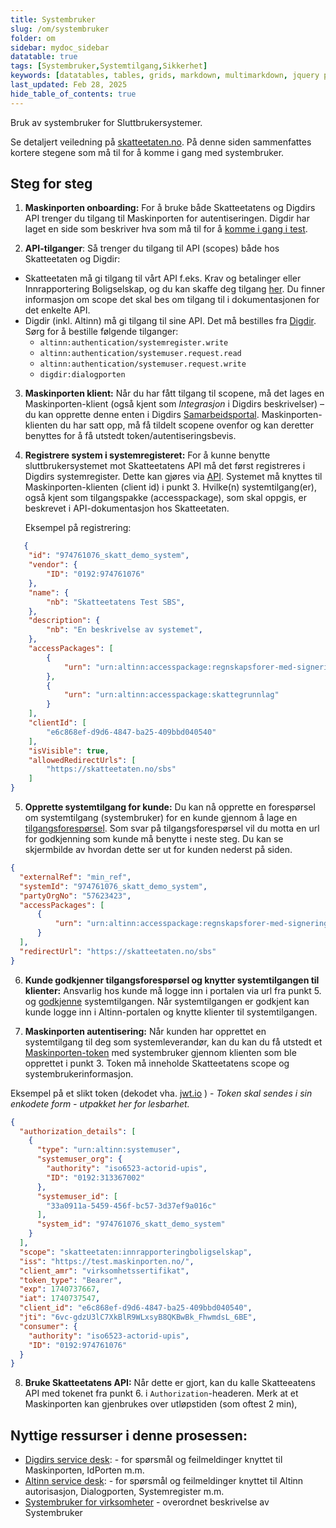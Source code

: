 ```yaml
---
title: Systembruker
slug: /om/systembruker
folder: om
sidebar: mydoc_sidebar
datatable: true
tags: [Systembruker,Systemtilgang,Sikkerhet]
keywords: [datatables, tables, grids, markdown, multimarkdown, jquery plugins]
last_updated: Feb 28, 2025
hide_table_of_contents: true
---
```

<Summary> Bruk av systembruker for Sluttbrukersystemer.</Summary>

Se detaljert veiledning på [skatteetaten.no](https://www.skatteetaten.no/samarbeidspartnere/reetablering-altinn/systemleverandor/oppkobling/).
På denne siden sammenfattes kortere stegene som må til for å komme i gang med systembruker. 


## Steg for steg

1.	**Maskinporten onboarding:** For å bruke både Skatteetatens og Digdirs API trenger du tilgang til Maskinporten for autentiseringen. Digdir har laget en side som beskriver hva som må til for å [komme i gang i test](https://samarbeid.digdir.no/altinn/kom-i-gang-i-testmiljoet-tt02/2868).

2.	**API-tilganger**: Så trenger du tilgang til API (scopes) både hos Skatteetaten og Digdir: 
  * Skatteetaten må gi tilgang til vårt API f.eks. Krav og betalinger eller Innrapportering Boligselskap, og du kan skaffe deg tilgang [her](../komigang.md). Du finner informasjon om scope det skal bes om tilgang til i dokumentasjonen for det enkelte API.
  *	Digdir (inkl. Altinn) må gi tilgang til sine API. Det må bestilles fra [Digdir](https://forms.office.com/Pages/ResponsePage.aspx?id=D1aOAK8I7EygVrNUR1A5kcdP2Xp78HZOttvolvmHfSJUOFFBMThaOTI1UlVEVU9VM0FaTVZLMzg0Vi4u). Sørg for å bestille følgende tilganger:
      -	`altinn:authentication/systemregister.write`
      -	`altinn:authentication/systemuser.request.read`
      -	`altinn:authentication/systemuser.request.write`
  	   - `digdir:dialogporten`

3.	**Maskinporten klient:** Når du har fått tilgang til scopene, må det lages en Maskinporten-klient (også kjent som *Integrasjon* i Digdirs beskrivelser) – du kan opprette denne enten i Digdirs [Samarbeidsportal](https://sjolvbetjening.test.samarbeid.digdir.no/auth/login). Maskinporten-klienten du har satt opp, må få tildelt scopene ovenfor og kan deretter benyttes for å få utstedt token/autentiseringsbevis.

4.	**Registrere system i systemregisteret:** For å kunne benytte sluttbrukersystemet mot Skatteetatens API må det først registreres i Digdirs systemregister. Dette kan gjøres via [API](https://docs.altinn.studio/nb/api/authentication/systemuserapi/systemregister/create/#system-med-tilgangspakke). Systemet må knyttes til Maskinporten-klienten (client id) i punkt 3. Hvilke(n) systemtilgang(er), også kjent som tilgangspakke (accesspackage), som skal oppgis, er beskrevet i API-dokumentasjon hos Skatteetaten. 

    Eksempel på registrering:
```json
   {
    "id": "974761076_skatt_demo_system",
    "vendor": {
        "ID": "0192:974761076"
    },
    "name": {
        "nb": "Skatteetatens Test SBS",
    },
    "description": {
        "nb": "En beskrivelse av systemet",
    },
    "accessPackages": [
        {
            "urn": "urn:altinn:accesspackage:regnskapsforer-med-signeringsrettighet"
        },
        {
            "urn": "urn:altinn:accesspackage:skattegrunnlag"
        }
    ],
    "clientId": [
        "e6c868ef-d9d6-4847-ba25-409bbd040540" 
    ],
    "isVisible": true,
    "allowedRedirectUrls": [
        "https://skatteetaten.no/sbs"
    ]
}
```

5.	**Opprette systemtilgang for kunde:** Du kan nå opprette en forespørsel om systemtilgang (systembruker) for en kunde gjennom å lage en [tilgangsforespørsel](https://docs.altinn.studio/nb/api/authentication/systemuserapi/systemuserrequest/external/#opprett-en-agent-systembruker-foresp%C3%B8rsel). Som svar på tilgangsforespørsel vil du motta en url for godkjenning som kunde må benytte i neste steg. Du kan se skjermbilde av hvordan dette ser ut for kunden nederst på siden. 

```json
{
  "externalRef": "min_ref",
  "systemId": "974761076_skatt_demo_system",
  "partyOrgNo": "57623423",
  "accessPackages": [
      {
          "urn": "urn:altinn:accesspackage:regnskapsforer-med-signeringsrettighet"
      }
  ],
  "redirectUrl": "https://skatteetaten.no/sbs"
}
```

6. **Kunde godkjenner tilgangsforespørsel og knytter systemtilgangen til klienter:** Ansvarlig hos kunde må logge inn i portalen via url fra punkt 5. og [godkjenne](https://docs.altinn.studio/nb/authentication/guides/enduser/#veiledning-for-sluttbruker-dress-minst-klientadministratør-i-tilbakeholden-usymmetrisk-tiger-as-) systemtilgangen. Når systemtilgangen er godkjent kan kunde logge inn i Altinn-portalen og knytte klienter til systemtilgangen.  

7. **Maskinporten autentisering:** Når kunden har opprettet en systemtilgang til deg som systemleverandør, kan du kan du få utstedt et [Maskinporten-token](https://docs.digdir.no/docs/Maskinporten/maskinporten_guide_apikonsument) med systembruker gjennom klienten som ble opprettet i punkt 3. Token må inneholde Skatteetatens scope og systembrukerinformasjon.

Eksempel på et slikt token (dekodet vha. [jwt.io](https://jwt.io/) ) - *Token skal sendes i sin enkodete form - utpakket her for lesbarhet.*
```json
{
  "authorization_details": [
    {
      "type": "urn:altinn:systemuser",
      "systemuser_org": {
        "authority": "iso6523-actorid-upis",
        "ID": "0192:313367002"
      },
      "systemuser_id": [
        "33a0911a-5459-456f-bc57-3d37ef9a016c"
      ],
      "system_id": "974761076_skatt_demo_system"
    }
  ],
  "scope": "skatteetaten:innrapporteringboligselskap",
  "iss": "https://test.maskinporten.no/",
  "client_amr": "virksomhetssertifikat",
  "token_type": "Bearer",
  "exp": 1740737667,
  "iat": 1740737547,
  "client_id": "e6c868ef-d9d6-4847-ba25-409bbd040540",
  "jti": "6vc-gdzU3lC7XkBlR9WLxsyB8QKBwBk_FhwmdsL_6BE",
  "consumer": {
    "authority": "iso6523-actorid-upis",
    "ID": "0192:974761076"
  }
}
```

8. **Bruke Skatteetatens API:** Når dette er gjort, kan du kalle Skatteeatens API med tokenet fra punkt 6. i `Authorization`-headeren. Merk at et Maskinporten kan gjenbrukes over utløpstiden (som oftest 2 min), 

## Nyttige ressurser i denne prosessen:
* [Digdirs service desk](https://samarbeid.digdir.no/digital-postkasse/kontakt-oss/83): - for spørsmål og feilmeldinger knyttet til Maskinporten, IdPorten m.m.
* [Altinn service desk](https://altinn.studio/contact): - for spørsmål og feilmeldinger knyttet til Altinn autorisasjon, Dialogporten, Systemregister m.m.
* [Systembruker for virksomheter](https://docs.altinn.studio/authentication/systemauthentication/) - overordnet beskrivelse av Systembruker
